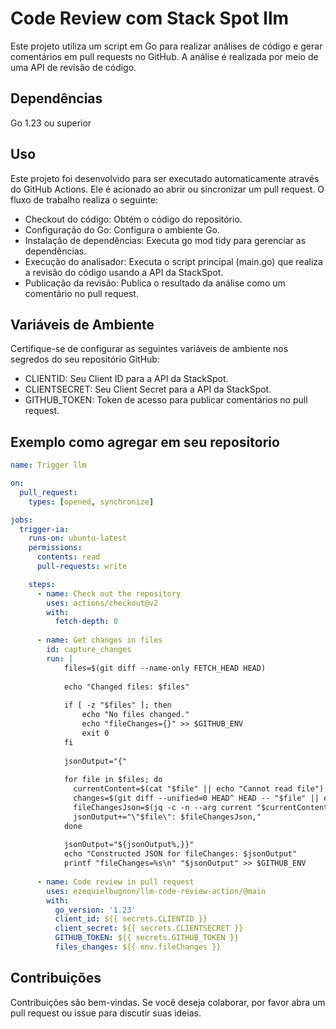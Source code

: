 # Code Review com Stack Spot llm

Este projeto utiliza um script em Go para realizar análises de código e gerar comentários em pull requests no GitHub. A análise é realizada por meio de uma API de revisão de código.

## Dependências
Go 1.23 ou superior

## Uso

Este projeto foi desenvolvido para ser executado automaticamente através do GitHub Actions. Ele é acionado ao abrir ou sincronizar um pull request. O fluxo de trabalho realiza o seguinte:

- Checkout do código: Obtém o código do repositório.
- Configuração do Go: Configura o ambiente Go.
- Instalação de dependências: Executa go mod tidy para gerenciar as dependências.
- Execução do analisador: Executa o script principal (main.go) que realiza a revisão do código usando a API da StackSpot.
- Publicação da revisão: Publica o resultado da análise como um comentário no pull request.

## Variáveis de Ambiente

Certifique-se de configurar as seguintes variáveis de ambiente nos segredos do seu repositório GitHub:

- CLIENTID: Seu Client ID para a API da StackSpot.
- CLIENTSECRET: Seu Client Secret para a API da StackSpot.
- GITHUB_TOKEN: Token de acesso para publicar comentários no pull request.


## Exemplo como agregar em seu repositorio 

```yml
name: Trigger llm

on:
  pull_request:
    types: [opened, synchronize]

jobs:
  trigger-ia:
    runs-on: ubuntu-latest
    permissions:
      contents: read
      pull-requests: write

    steps:
      - name: Check out the repository
        uses: actions/checkout@v2
        with:
          fetch-depth: 0
          
      - name: Get changes in files
        id: capture_changes
        run: |
            files=$(git diff --name-only FETCH_HEAD HEAD)
          
            echo "Changed files: $files" 
          
            if [ -z "$files" ]; then
                echo "No files changed."
                echo "fileChanges={}" >> $GITHUB_ENV
                exit 0
            fi
          
            jsonOutput="{"
          
            for file in $files; do
              currentContent=$(cat "$file" || echo "Cannot read file")
              changes=$(git diff --unified=0 HEAD^ HEAD -- "$file" || echo "No changes detected")
              fileChangesJson=$(jq -c -n --arg current "$currentContent" --arg changes "$changes" '{current: $current, changes: $changes}')
              jsonOutput+="\"$file\": $fileChangesJson,"
            done
          
            jsonOutput="${jsonOutput%,}}"
            echo "Constructed JSON for fileChanges: $jsonOutput"
            printf "fileChanges=%s\n" "$jsonOutput" >> $GITHUB_ENV
        
      - name: Code review in pull request
        uses: ezequielbugnon/llm-code-review-action/@main
        with:
          go_version: '1.23'
          client_id: ${{ secrets.CLIENTID }}
          client_secret: ${{ secrets.CLIENTSECRET }}
          GITHUB_TOKEN: ${{ secrets.GITHUB_TOKEN }}
          files_changes: ${{ env.fileChanges }}
```

## Contribuições

Contribuições são bem-vindas. Se você deseja colaborar, por favor abra um pull request ou issue para discutir suas ideias.
